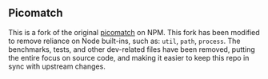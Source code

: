 ## Picomatch

This is a fork of the original [picomatch](https://www.npmjs.com/package/picomatch) on NPM. This fork has been modified to remove reliance on Node built-ins, such as: `util`, `path`, `process`. The benchmarks, tests, and other dev-related files have been removed, putting the entire focus on source code, and making it easier to keep this repo in sync with upstream changes.
